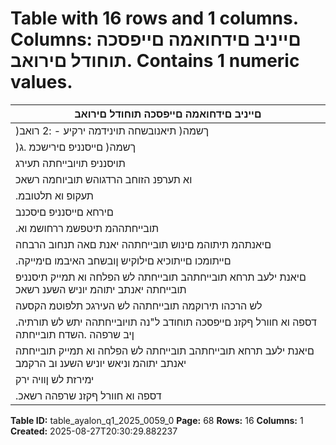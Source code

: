 # Table with 16 rows and 1 columns. Columns: םייניב םידחואמה םייפסכה תוחודל םירואב. Contains 1 numeric values.

| םייניב םידחואמה םייפסכה תוחודל םירואב |
|---|
| )ךשמה( תיאנובשחה תוינידמה ירקיע - :2 רואב |
| )ךשמה( םייסנניפ םירישכמ .ג |
| תויסנניפ תויובייחתה תעירג |
| וא תערפנ הזוחב הרדגוהש תוביוחמה רשאכ | ונייהד – תקלוסמ איה | רשאכ קרו רשאכ תיסנניפ תובייחתה תערוג הרבחה |
| .תעקופ וא תלטובמ |
| םירחא םייסנניפ םיסכנב | ןמוזמב םולשת ידי לע תובייחתהה תא ערופ בייחה רשאכ תקלוסמ תיסנניפ תובייחתה |
| .תובייחתההמ תיטפשמ ררחושמ וא | םיתוריש וא תורוחסב |
| םיאנתהמ תיתוהמ םינוש תובייחתהה יאנת םאה תנחוב הרבחה | תמייק תיסנניפ תובייחתה ןיגב םיאנת יוניש לש הרקמב |
| .םייתומכו םייתוכיא םילוקיש ןובשחב האיבמו םימייקה |
| םיאנת ילעב תרחא תובייחתהב תובייחתה לש הפלחה וא תמייק תיסנניפ תובייחתה יאנתב יתוהמ יוניש השענ רשאכ |
| לש הרכהו תירוקמה תובייחתהה לש העירגכ תלפוטמ הקסעה | הוולמ ותוא ןיבל הרבחה ןיב | יתוהמ ןפואב םינושה |
| .דספה וא חוורל ףקזנ םייפסכה תוחודב ל"נה תויובייחתהה יתש לש תורתיה ןיב שרפהה .השדח תובייחתה |
| םיאנת ילעב תרחא תובייחתהב תובייחתה לש הפלחה וא תמייק תובייחתה יאנתב יתוהמ וניאש יוניש השענ וב הרקמב |
| ימירזת לש ןוויה ירק | תובייחתהה םוכס תא תנכדעמ הרבחה | הוולמ ותוא ןיבל הרבחה ןיב | יתוהמ ןפואב םינוש םניאש |
| .דספה וא חוורל ףקזנ שרפהה רשאכ | תירוקמה תיביטקפאה תיבירה רועישב םישדחה םינמוזמה |

**Table ID:** table_ayalon_q1_2025_0059_0
**Page:** 68
**Rows:** 16
**Columns:** 1
**Created:** 2025-08-27T20:30:29.882237
